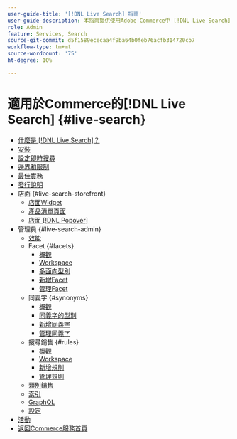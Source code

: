 ```yaml
---
user-guide-title: '[!DNL Live Search] 指南'
user-guide-description: 本指南提供使用Adobe Commerce中 [!DNL Live Search] 的詳細指示。
role: Admin
feature: Services, Search
source-git-commit: d5f1589ececaa4f9ba64b0feb76acfb314720cb7
workflow-type: tm+mt
source-wordcount: '75'
ht-degree: 10%

---
```


# 適用於Commerce的[!DNL Live Search] {#live-search}

- [什麼是 [!DNL Live Search]？](overview.md)
- [安裝](install.md)
- [設定即時搜尋](workspace.md)
- [邊界和限制](boundaries-limits.md)
- [最佳實務](best-practice.md)
- [發行說明](release-notes.md)
- 店面 {#live-search-storefront}
   - [店面Widget](storefront-widgets.md)
   - [產品清單頁面](plp-styling.md)
   - [店面 [!DNL Popover]](storefront-popover.md)
- 管理員 {#live-search-admin}
   - [效能](performance.md)
   - Facet {#facets}
      - [概觀](facets.md)
      - [Workspace](faceting-workspace.md)
      - [多面向型別](facets-type.md)
      - [新增Facet](facets-add.md)
      - [管理Facet](facets-manage.md)
   - 同義字 {#synonyms}
      - [概觀](synonyms.md)
      - [同義字的型別](synonyms-type.md)
      - [新增同義字](synonyms-add.md)
      - [管理同義字](synonyms-manage.md)
   - 搜尋銷售 {#rules}
      - [概觀](rules.md)
      - [Workspace](rules-workspace.md)
      - [新增規則](rules-add.md)
      - [管理規則](rules-manage.md)
   - [類別銷售](category-merch.md)
   - [索引](indexing.md)
   - [GraphQL](graphql.md)
   - [設定](settings.md)
- [活動](events.md)
- [返回Commerce服務首頁](https://experienceleague.adobe.com/docs/commerce/user-guides/home.html?lang=zh-Hant)